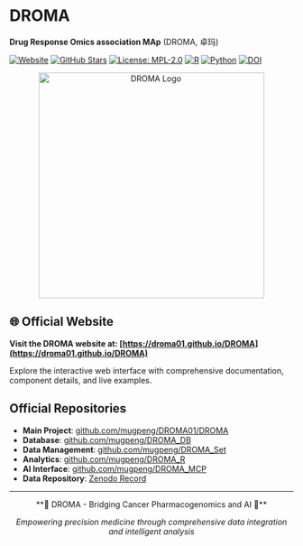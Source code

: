 # DROMA
**Drug Response Omics association MAp** (DROMA, 卓玛)  

[![Website](https://img.shields.io/website?url=https%3A//droma01.github.io/DROMA)](https://droma01.github.io/DROMA)
[![GitHub Stars](https://img.shields.io/github/stars/DROMA01/DROMA?style=social)](https://github.com/DROMA01/DROMA)
[![License: MPL-2.0](https://img.shields.io/badge/License-MPL--2.0-yellow.svg)](https://opensource.org/licenses/MPL-2.0)
[![R](https://img.shields.io/badge/R-%3E%3D4.0.0-blue.svg)](https://www.r-project.org/)
[![Python](https://img.shields.io/badge/Python-3.10+-green.svg)](https://www.python.org/)
[![DOI](https://zenodo.org/badge/DOI/10.5281/zenodo.15742800.svg)](https://doi.org/10.5281/zenodo.15742800)

<div align="center">
  <img src="https://github.com/user-attachments/assets/000473aa-7869-41c8-9352-e8481ba922fa" alt="DROMA Logo" width="400"/>
</div>

## 🌐 Official Website
**Visit the DROMA website at: [https://droma01.github.io/DROMA](https://droma01.github.io/DROMA)**

Explore the interactive web interface with comprehensive documentation, component details, and live examples.

## **Official Repositories**
- **Main Project**: [github.com/mugpeng/DROMA01/DROMA](https://github.com/DROMA01/DROMA)
- **Database**: [github.com/mugpeng/DROMA_DB](https://github.com/mugpeng/DROMA_DB)
- **Data Management**: [github.com/mugpeng/DROMA_Set](https://github.com/mugpeng/DROMA_Set)
- **Analytics**: [github.com/mugpeng/DROMA_R](https://github.com/mugpeng/DROMA_R)
- **AI Interface**: [github.com/mugpeng/DROMA_MCP](https://github.com/mugpeng/DROMA_MCP)
- **Data Repository**: [Zenodo Record](https://zenodo.org/records/15742800)

---

<div align="center">
**🧬 DROMA - Bridging Cancer Pharmacogenomics and AI 💊**

*Empowering precision medicine through comprehensive data integration and intelligent analysis*

</div>
